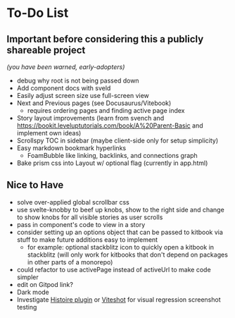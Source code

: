 # To-Do List

## Important before considering this a publicly shareable project
*(you have been warned, early-adopters)*

- debug why root is not being passed down
- Add component docs with sveld
- Easily adjust screen size use full-screen view
- Next and Previous pages (see Docusaurus/Vitebook)
  - requires ordering pages and finding active page index
- Story layout improvements (learn from svench and https://bookit.leveluptutorials.com/book/A%20Parent-Basic and implement own ideas)
- Scrollspy TOC in sidebar (maybe client-side only for setup simplicity)
- Easy markdown bookmark hyperlinks
  - FoamBubble like linking, backlinks, and connections graph
- Bake prism css into Layout w/ optional flag (currently in app.html)

## Nice to Have
- solve over-applied global scrollbar css
- use svelte-knobby to beef up knobs, show to the right side and change to show knobs for all visible stories as user scrolls
- pass in component's code to view in a story
- consider setting up an options object that can be passed to kitbook via stuff to make future additions easy to implement
  - for example: optional stackblitz icon to quickly open a kitbook in stackblitz (will only work for kitbooks that don't depend on packages in other parts of a monorepo) 
- could refactor to use activePage instead of activeUrl to make code simpler
- edit on Gitpod link?
- Dark mode
- Investigate [Histoire plugin](https://github.com/histoire-dev/histoire/tree/main/packages/histoire-plugin-screenshot) or [Viteshot](https://viteshot.com/) for visual regression screenshot testing
